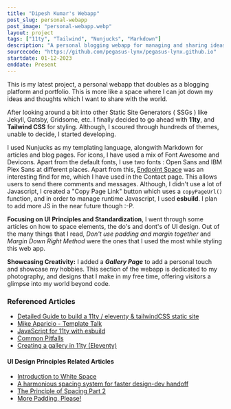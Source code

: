 ```yaml
---
title: "Dipesh Kumar's Webapp"
post_slug: personal-webapp
post_image: "personal-webapp.webp"
layout: project
tags: ["11ty", "Tailwind", "Nunjucks", "Markdown"]
description: "A personal blogging webapp for managing and sharing ideas and showcase my past projects."
sourcecode: "https://github.com/pegasus-lynx/pegasus-lynx.github.io"
startdate: 01-12-2023
enddate: Present
---
```


This is my latest project, a personal webapp that doubles as a blogging platform and portfolio. This is more like a space where I can jot down my ideas and thoughts which I want to share with the world. 

After looking around a bit into other Static Site Generators ( SSGs ) like Jekyll, Gatsby, Gridsome, etc. I finally decided to go ahead with **11ty**, and **Tailwind CSS** for styling. Although, I scoured through hundreds of themes, unable to decide, I started developing.

I used Nunjucks as my templating language, alongwith Markdown for articles and blog pages. For icons, I have used a mix of Font Awesome and Devicons. Apart from the default fonts, I use two fonts : Open Sans and IBM Plex Sans at different places. Apart from this, [Endpoint Space](https://www.endpoint.space/) was an interesting find for me, which I have used in the Contact page. This allows users to send there comments and messages. Although, I didn't use a lot of Javascript, I created a "Copy Page Link" button which uses a `copyPageUrl()` function, and in order to manage runtime Javascript, I used **esbuild**. I plan to add more JS in the near future though :-P.

**Focusing on UI Principles and Standardization**, I went through some articles on how to space elements, the do's and dont's of UI design. Out of the many things that I read, *Don't use padding and margin together* and *Margin Down Right Method* were the ones that I used the most while styling this web app.

**Showcasing Creativity:** I added a ***Gallery Page***
to add a personal touch and showcase my hobbies. This section of the webapp is dedicated to my photography, and designs that I make in my free time, offering visitors a glimpse into my world beyond code.

### Referenced Articles

- [Detailed Guide to build a 11ty / eleventy & tailwindCSS static site](https://5balloons.info/guide-tailwindcss-eleventy-static-site/)
- [Mike Aparicio - Template Talk](https://www.mikeaparicio.com/template-talk/)
- [JavaScript for 11ty with esbuild](https://www.seancdavis.com/posts/javascript-for-11ty-with-esbuild/)
- [Common Pitfalls](https://www.11ty.dev/docs/permalinks/#remapping-output-(permalink))
- [Creating a gallery in 11ty (Eleventy)](https://vilva.es/blog/creating-a-gallery-11ty/)

#### UI Design Principles Related Articles

- [Introduction to White Space](https://uxengineer.com/principles-of-design/white-space/)
- [A harmonious spacing system for faster design-dev handoff](https://marvelapp.com/blog/harmonious-spacing-system-faster-design-dev-handoff/)
- [The Principle of Spacing Part 2](https://medium.com/dwarves-design/the-principle-of-spacing-part-2-e3cf31b909fa)
- [More Padding, Please!](https://medium.com/wayfair-design/more-padding-please-b95e19422acc)